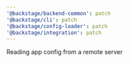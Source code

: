 ```yaml
---
'@backstage/backend-common': patch
'@backstage/cli': patch
'@backstage/config-loader': patch
'@backstage/integration': patch
---
```


Reading app config from a remote server
